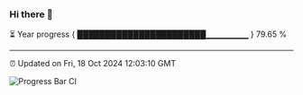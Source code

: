 ### Hi there 👋

⏳ Year progress { ███████████████████████▁▁▁▁▁▁▁ } 79.65 %

---

⏰ Updated on Fri, 18 Oct 2024 12:03:10 GMT

![Progress Bar CI](https://github.com/EinsPommes/EinsPommes/blob/main/.github/workflows/main.yml)
